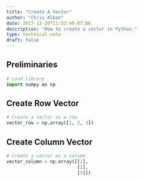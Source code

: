 ```yaml
---
title: "Create A Vector"
author: "Chris Albon"
date: 2017-12-20T11:53:49-07:00
description: "How to create a vector in Python."
type: technical_note
draft: false
---
```

## Preliminaries


```python
# Load library
import numpy as np
```

## Create Row Vector


```python
# Create a vector as a row
vector_row = np.array([1, 2, 3])
```

## Create Column Vector


```python
# Create a vector as a column
vector_column = np.array([[1],
                          [2],
                          [3]])
```
